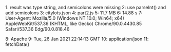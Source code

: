 1: result was type string, and semicolons were missing
2: use parseInt() and add semicolons
3: citylots.json
4: part2.js
5: 11.7 MB
6: 14.88 s
7:  
User-Agent: Mozilla/5.0 (Windows NT 10.0; Win64; x64) AppleWebKit/537.36 (KHTML, like Gecko) Chrome/90.0.4430.85 Safari/537.36 Edg/90.0.818.46

8: Apache
9: Tue, 26 Jan 2021 22:14:13 GMT
10: application/json
11: fetchData()